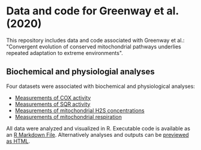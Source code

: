 # Data and code for Greenway et al. (2020)
This repository includes data and code associated with Greenway et al.: "Convergent evolution of conserved mitochondrial pathways underlies repeated adaptation to extreme environments". 

## Biochemical and physiologial analyses
Four datasets were associated with biochemical and physiological analyses:
- [Measurements of COX activity](https://github.com/michitobler/convergent_h2s_evolution/blob/master/physiology/cox_data_final.csv)
- [Measurements of SQR activity](https://github.com/michitobler/convergent_h2s_evolution/blob/master/physiolhttps://github.com/michitobler/convergent_h2s_evolution/blob/master/physiology/greenway_etal_analyses2.Rmdogy/SQRactivity.csv)
- [Measurements of mitochondrial H2S concentrations](https://github.com/michitobler/convergent_h2s_evolution/blob/master/physiology/mitoA_data.csv)
- [Measurements of mitochondrial respiration](https://github.com/michitobler/convergent_h2s_evolution/blob/master/physiology/mitochondrialrespiration.csv)

All data were analyzed and visualized in R. Executable code is available as an [R Markdown File](https://github.com/michitobler/convergent_h2s_evolution/blob/master/physiology/greenway_etal_analyses2.Rmd). Alternatively analyses and outputs can be [previewed as HTML](https://rawcdn.githack.com/michitobler/convergent_h2s_evolution/e804d3029742b6ae325ca7838299a546378b5220/physiology/greenway_etal_analyses2.html). 
